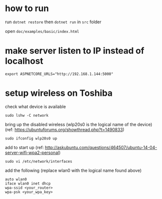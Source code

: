 # how to run
run `dotnet restore` then `dotnet run` in `src` folder

open `doc/examples/basic/index.html`

# make server listen to IP instead of localhost
```
export ASPNETCORE_URLS="http://192.168.1.144:5000"
```

# setup wireless on Toshiba

check what device is available
```
sudo lshw -C network
```

bring up the disabled wireless (wlp20s0 is the logical name of the device) (ref: https://ubuntuforums.org/showthread.php?t=1490833)
```
sudo ifconfig wlp20s0 up
```

add to start up (ref: http://askubuntu.com/questions/464507/ubuntu-14-04-server-wifi-wpa2-personal)
```
sudo vi /etc/network/interfaces
```

add the following (replace wlan0 with the logical name found above)
```
auto wlan0
iface wlan0 inet dhcp
wpa-ssid <your_router>
wpa-psk <your_wpa_key>
```

